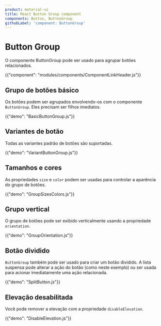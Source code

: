 ```yaml
---
product: material-ui
title: React Button Group component
components: Button, ButtonGroup
githubLabel: 'component: ButtonGroup'
---
```


# Button Group

<p class="description">O componente ButtonGroup pode ser usado para agrupar botões relacionados.</p>

{{"component": "modules/components/ComponentLinkHeader.js"}}

## Grupo de botões básico

Os botões podem ser agrupados envolvendo-os com o componente `ButtonGroup`. Eles precisam ser filhos imediatos.

{{"demo": "BasicButtonGroup.js"}}

## Variantes de botão

Todas as variantes padrão de botões são suportadas.

{{"demo": "VariantButtonGroup.js"}}

## Tamanhos e cores

As propriedades `size` e `color` podem ser usadas para controlar a aparência do grupo de botões.

{{"demo": "GroupSizesColors.js"}}

## Grupo vertical

O grupo de botões pode ser exibido verticalmente usando a propriedade `orientation`.

{{"demo": "GroupOrientation.js"}}

## Botão dividido

`ButtonGroup` também pode ser usado para criar um botão dividido. A lista suspensa pode alterar a ação do botão (como neste exemplo) ou ser usada para acionar imediatamente uma ação relacionada.

{{"demo": "SplitButton.js"}}

## Elevação desabilitada

Você pode remover a elevação com a propriedade `disableElevation`.

{{"demo": "DisableElevation.js"}}

